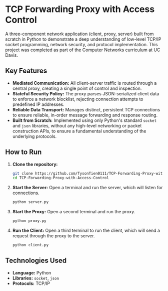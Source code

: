 # TCP Forwarding Proxy with Access Control

A three-component network application (client, proxy, server) built from scratch in Python to demonstrate a deep understanding of low-level TCP/IP socket programming, network security, and protocol implementation. This project was completed as part of the Computer Networks curriculum at UC Davis.

## Key Features

*   **Mediated Communication:** All client-server traffic is routed through a central proxy, creating a single point of control and inspection.
*   **Stateful Security Policy:** The proxy parses JSON-serialized client data to enforce a network blocklist, rejecting connection attempts to predefined IP addresses.
*   **Reliable Data Transport:** Manages distinct, persistent TCP connections to ensure reliable, in-order message forwarding and response routing.
*   **Built from Scratch:** Implemented using only Python's standard `socket` and `json` libraries, without any high-level networking or packet construction APIs, to ensure a fundamental understanding of the underlying protocols.

## How to Run

1.  **Clone the repository:**
    ```bash
    git clone https://github.com/TysonTien0111/TCP-Forwarding-Proxy-with-Access-Control.git
    cd TCP-Forwarding-Proxy-with-Access-Control
    ```

2.  **Start the Server:**
    Open a terminal and run the server, which will listen for connections.
    ```bash
    python server.py
    ```

3.  **Start the Proxy:**
    Open a second terminal and run the proxy.
    ```bash
    python proxy.py
    ```

4.  **Run the Client:**
    Open a third terminal to run the client, which will send a request through the proxy to the server.
    ```bash
    python client.py
    ```

## Technologies Used

*   **Language:** Python
*   **Libraries:** `socket`, `json`
*   **Protocols:** TCP/IP
